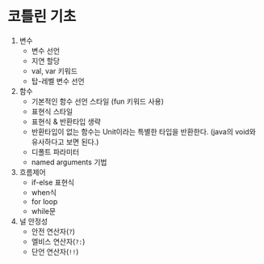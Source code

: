 # 코틀린 기초

1. 변수
   - 변수 선언
   - 지연 할당
   - val, var 키워드
   - 탑-레벨 변수 선언
2. 함수
   - 기본적인 함수 선언 스타일 (fun 키워드 사용)
   - 표현식 스타일
   - 표현식 & 반환타입 생략
   - 반환타입이 없는 함수는 Unit이라는 특별한 타입을 반환한다. (java의 void와 유사하다고 보면 된다.)
   - 디폴트 파라미터
   - named arguments 기법
3. 흐름제어
   - if-else 표현식
   - when식
   - for loop
   - while문
4. 널 안정성
   - 안전 연산자(`?`)
   - 엘비스 연산자(`?:`)
   - 단언 연산자(`!!`)